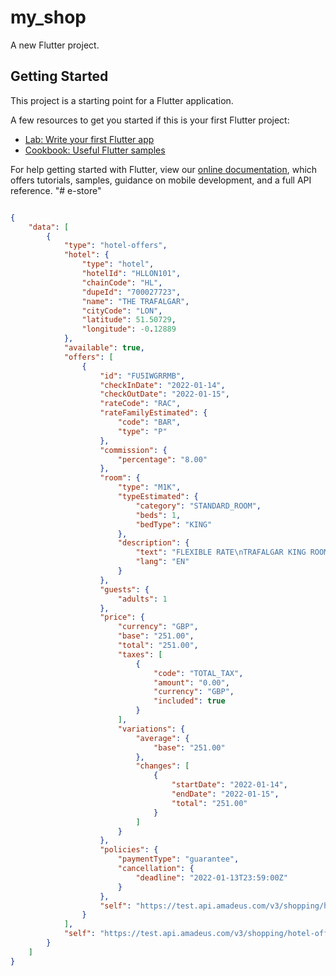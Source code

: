 # my_shop

A new Flutter project.

## Getting Started

This project is a starting point for a Flutter application.

A few resources to get you started if this is your first Flutter project:

- [Lab: Write your first Flutter app](https://flutter.dev/docs/get-started/codelab)
- [Cookbook: Useful Flutter samples](https://flutter.dev/docs/cookbook)

For help getting started with Flutter, view our
[online documentation](https://flutter.dev/docs), which offers tutorials,
samples, guidance on mobile development, and a full API reference.
"# e-store" 

```json

{
    "data": [
        {
            "type": "hotel-offers",
            "hotel": {
                "type": "hotel",
                "hotelId": "HLLON101",
                "chainCode": "HL",
                "dupeId": "700027723",
                "name": "THE TRAFALGAR",
                "cityCode": "LON",
                "latitude": 51.50729,
                "longitude": -0.12889
            },
            "available": true,
            "offers": [
                {
                    "id": "FU5IWGRRMB",
                    "checkInDate": "2022-01-14",
                    "checkOutDate": "2022-01-15",
                    "rateCode": "RAC",
                    "rateFamilyEstimated": {
                        "code": "BAR",
                        "type": "P"
                    },
                    "commission": {
                        "percentage": "8.00"
                    },
                    "room": {
                        "type": "M1K",
                        "typeEstimated": {
                            "category": "STANDARD_ROOM",
                            "beds": 1,
                            "bedType": "KING"
                        },
                        "description": {
                            "text": "FLEXIBLE RATE\nTRAFALGAR KING ROOM\nCOMP WIFI/COFFEE-TEA FACILITIES/USB PORT",
                            "lang": "EN"
                        }
                    },
                    "guests": {
                        "adults": 1
                    },
                    "price": {
                        "currency": "GBP",
                        "base": "251.00",
                        "total": "251.00",
                        "taxes": [
                            {
                                "code": "TOTAL_TAX",
                                "amount": "0.00",
                                "currency": "GBP",
                                "included": true
                            }
                        ],
                        "variations": {
                            "average": {
                                "base": "251.00"
                            },
                            "changes": [
                                {
                                    "startDate": "2022-01-14",
                                    "endDate": "2022-01-15",
                                    "total": "251.00"
                                }
                            ]
                        }
                    },
                    "policies": {
                        "paymentType": "guarantee",
                        "cancellation": {
                            "deadline": "2022-01-13T23:59:00Z"
                        }
                    },
                    "self": "https://test.api.amadeus.com/v3/shopping/hotel-offers/FU5IWGRRMB"
                }
            ],
            "self": "https://test.api.amadeus.com/v3/shopping/hotel-offers?hotelIds=HLLON101&adults=1"
        }
    ]
}
```
